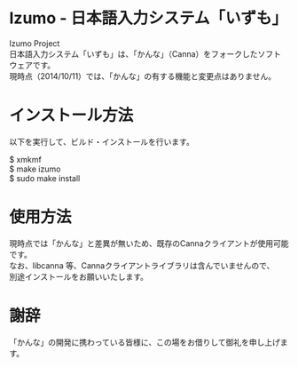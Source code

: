Izumo - 日本語入力システム「いずも」
=====

Izumo Project  
日本語入力システム「いずも」は、「かんな」（Canna）をフォークしたソフトウェアです。  
現時点（2014/10/11）では、「かんな」の有する機能と変更点はありません。  


# インストール方法

以下を実行して、ビルド・インストールを行います。

$ xmkmf  
$ make izumo  
$ sudo make install  


# 使用方法

現時点では「かんな」と差異が無いため、既存のCannaクライアントが使用可能です。  
なお、libcanna 等、Cannaクライアントライブラリは含んでいませんので、  
別途インストールをお願いいたします。  


# 謝辞

「かんな」の開発に携わっている皆様に、この場をお借りして御礼を申し上げます。  
